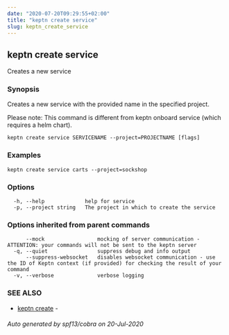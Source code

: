 ```yaml
---
date: "2020-07-20T09:29:55+02:00"
title: "keptn create service"
slug: keptn_create_service
---
```

## keptn create service

Creates a new service

### Synopsis

Creates a new service with the provided name in the specified project.

Please note: This command is different from keptn onboard service (which requires a helm chart).


```
keptn create service SERVICENAME --project=PROJECTNAME [flags]
```

### Examples

```
keptn create service carts --project=sockshop
```

### Options

```
  -h, --help             help for service
  -p, --project string   The project in which to create the service
```

### Options inherited from parent commands

```
      --mock                 mocking of server communication - ATTENTION: your commands will not be sent to the keptn server
  -q, --quiet                suppress debug and info output
      --suppress-websocket   disables websocket communication - use the ID of Keptn context (if provided) for checking the result of your command
  -v, --verbose              verbose logging
```

### SEE ALSO

* [keptn create](../keptn_create/)	 - 

###### Auto generated by spf13/cobra on 20-Jul-2020
